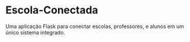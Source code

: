 # Escola-Conectada
Uma aplicação Flask para conectar escolas, professores, e alunos em um único sistema integrado.

